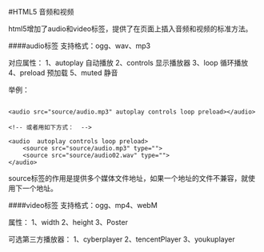 #HTML5 音频和视频


html5增加了audio和video标签，提供了在页面上插入音频和视频的标准方法。

####audio标签 
支持格式：ogg、wav、mp3

对应属性：
1、autoplay 自动播放
2、controls 显示播放器
3、loop 循环播放
4、preload 预加载
5、muted 静音

举例：

```

<audio src="source/audio.mp3" autoplay controls loop preload></audio>

<!-- 或者用如下方式：  -->

<audio  autoplay controls loop preload>
    <source src="source/audio.mp3" type="">
    <source src="source/audio02.wav" type="">
</audio>
```


source标签的作用是提供多个媒体文件地址，如果一个地址的文件不兼容，就使用下一个地址。

####video标签 
支持格式：ogg、mp4、webM

属性：
1、width
2、height
3、Poster

可选第三方播放器：
1、cyberplayer
2、tencentPlayer
3、youkuplayer

